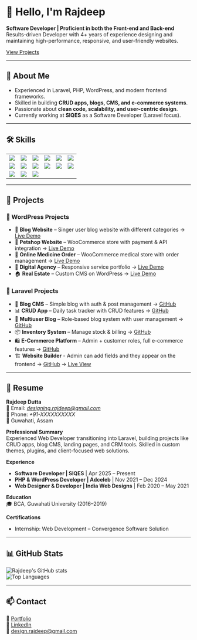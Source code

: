 # 👋 Hello, I'm Rajdeep  

**Software Developer | Proficient in both the Front-end and Back-end**  
Results-driven Developer with 4+ years of experience designing and maintaining high-performance, responsive, and user-friendly websites.  

[View Projects](https://d-rajdeep.github.io/)

---

## 📖 About Me  
- Experienced in Laravel, PHP, WordPress, and modern frontend frameworks.  
- Skilled in building **CRUD apps, blogs, CMS, and e-commerce systems**.  
- Passionate about **clean code, scalability, and user-centric design**.  
- Currently working at **SIQES** as a Software Developer (Laravel focus).  

---

## 🛠 Skills  

<div align="center">

<table>
  <tr>
    <td><img src="https://img.shields.io/badge/HTML5-E34F26?style=for-the-badge&logo=html5&logoColor=white"></td>
    <td><img src="https://img.shields.io/badge/CSS3-1572B6?style=for-the-badge&logo=css3&logoColor=white"></td>
    <td><img src="https://img.shields.io/badge/JavaScript-F7DF1E?style=for-the-badge&logo=javascript&logoColor=black"></td>
    <td><img src="https://img.shields.io/badge/Bootstrap-7952B3?style=for-the-badge&logo=bootstrap&logoColor=white"></td>
    <td><img src="https://img.shields.io/badge/Git-F05032?style=for-the-badge&logo=git&logoColor=white"></td>
    <td><img src="https://img.shields.io/badge/PHP-777BB4?style=for-the-badge&logo=php&logoColor=white"></td>
  </tr>
  <tr>
    <td><img src="https://img.shields.io/badge/API-005571?style=for-the-badge&logo=fastapi"></td>
    <td><img src="https://img.shields.io/badge/WordPress-21759B?style=for-the-badge&logo=wordpress&logoColor=white"></td>
    <td><img src="https://img.shields.io/badge/WooCommerce-96588A?style=for-the-badge&logo=woocommerce&logoColor=white"></td>
    <td><img src="https://img.shields.io/badge/Tailwind_CSS-38B2AC?style=for-the-badge&logo=tailwind-css&logoColor=white"></td>
    <td><img src="https://img.shields.io/badge/Laravel-FF2D20?style=for-the-badge&logo=laravel&logoColor=white"></td>
    <td><img src="https://img.shields.io/badge/MySQL-4479A1?style=for-the-badge&logo=mysql&logoColor=white"></td>
  </tr>
  <tr>
    <td><img src="https://img.shields.io/badge/Figma-F24E1E?style=for-the-badge&logo=figma&logoColor=white"></td>
    <td><img src="https://img.shields.io/badge/Elementor-92003B?style=for-the-badge&logo=elementor&logoColor=white"></td>
    <td><img src="https://img.shields.io/badge/SEO-4285F4?style=for-the-badge&logo=google&logoColor=white"></td>
  </tr>
</table>

</div>


---

## 📂 Projects  

### 🔹 WordPress Projects  
- 📰 **Blog Website** – Singer user blog website with different categories → [Live Demo](https://prideofapen.in)  
- 🛒 **Petshop Website** – WooCommerce store with payment & API integration → [Live Demo](https://nextlevelpets.in)  
- 💊 **Online Medicine Order** – WooCommerce medical store with order management → [Live Demo](https://oukhodexpress.com)  
- 💼 **Digital Agency** – Responsive service portfolio → [Live Demo](https://adceleb.in)  
- 🏠 **Real Estate** – Custom CMS on WordPress → [Live Demo](https://a2zflats.com)  

### 🔹 Laravel Projects  
- 📰 **Blog CMS** – Simple blog with auth & post management → [GitHub](https://github.com/d-rajdeep/blog-cms-laravel.git)  
- 📊 **CRUD App** – Daily task tracker with CRUD features → [GitHub](https://github.com/d-rajdeep/crud-app-laravel.git)  
- 👥 **Multiuser Blog** – Role-based blog system with user management → [GitHub](https://github.com/d-rajdeep/blog-app.git)  
- 📦 **Inventory System** – Manage stock & billing → [GitHub](https://github.com/d-rajdeep/inventory-system-php.git)  
- 🛍 **E-Commerce Platform** – Admin + customer roles, full e-commerce features → [GitHub](https://github.com/d-rajdeep/tech_store.git)
- 🏗 **Website Builder** - Admin can add fields and they appear on the frontend → [GitHub](https://github.com/d-rajdeep/website_builder.git) → [Live View](https://apps.d-rajdeep.in/wb/lp.html)

---

## 📑 Resume  

**Rajdeep Dutta**  
📧 Email: *designing.rajdeep@gmail.com*  
📱 Phone: *+91-XXXXXXXXXX*  
📍 Guwahati, Assam  

**Professional Summary**  
Experienced Web Developer transitioning into Laravel, building projects like CRUD apps, blog CMS, landing pages, and CRM tools. Skilled in custom themes, plugins, and client-focused web solutions.  

**Experience**  
- **Software Developer | SIQES** | Apr 2025 – Present  
- **PHP & WordPress Developer | Adceleb** | Nov 2021 – Dec 2024  
- **Web Designer & Developer | India Web Designs** | Feb 2020 – May 2021  

**Education**  
🎓 BCA, Guwahati University (2016–2019)  

**Certifications**  
- Internship: Web Development – Convergence Software Solution  

---

## 📊 GitHub Stats  

![Rajdeep's GitHub stats](https://github-readme-stats.vercel.app/api?username=d-rajdeep&show_icons=true&theme=radical)  
![Top Languages](https://github-readme-stats.vercel.app/api/top-langs/?username=d-rajdeep&layout=compact&theme=radical)  

---

## 📫 Contact  

💼 [Portfolio](https://d-rajdeep.in/)  
🔗 [LinkedIn](https://www.linkedin.com/in/d-rajdeep/)  
📧 design.rajdeep@gmail.com  

